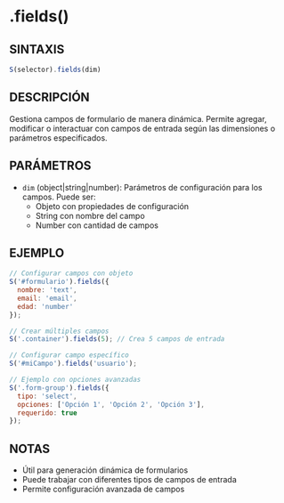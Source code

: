 # .fields()

## SINTAXIS
```javascript
S(selector).fields(dim)
```

## DESCRIPCIÓN
Gestiona campos de formulario de manera dinámica. Permite agregar, modificar o interactuar con campos de entrada según las dimensiones o parámetros especificados.

## PARÁMETROS
- `dim` (object|string|number): Parámetros de configuración para los campos. Puede ser:
  - Objeto con propiedades de configuración
  - String con nombre del campo
  - Number con cantidad de campos

## EJEMPLO
```javascript
// Configurar campos con objeto
S('#formulario').fields({
  nombre: 'text',
  email: 'email',
  edad: 'number'
});

// Crear múltiples campos
S('.container').fields(5); // Crea 5 campos de entrada

// Configurar campo específico
S('#miCampo').fields('usuario');

// Ejemplo con opciones avanzadas
S('.form-group').fields({
  tipo: 'select',
  opciones: ['Opción 1', 'Opción 2', 'Opción 3'],
  requerido: true
});
```

## NOTAS
- Útil para generación dinámica de formularios
- Puede trabajar con diferentes tipos de campos de entrada
- Permite configuración avanzada de campos